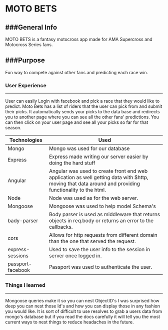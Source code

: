# MOTO BETS
###General Info
-------------------------------------------
MOTO BETS is a fantasy motocross app made for AMA Supercross and Motocross Series fans.

###Purpose
-------------------------------------------
Fun way to compete against other fans and predicting each race win.

### User Experience
-------------------------------------------
User can easily Login with facebook and pick a race that they would like to predict. Moto Bets has a list of riders that the user can pick from and submit their picks. It automatically sends your picks to the data base and redirects you to another page where you can see all the other fans' predictions. You can then click on your user page and see all your picks so far for that season.

|Technologies|Used|
|-------|-------|
|Mongo|Mongo was used for our database|
|Express|Express made writing our server easier by doing the hard stuff|
|Angular|Angular was used to create front end web application as well getting data with $http, moving that data around and providing functionality to the html.|
|Node|Node was used as for the web server.|
|Mongoose|Mongoose was used to help model Schema's|
|bady-parser|Body parser is used as middleware that returns objects in req.body or returns an error to the callbacks.|
|cors|Allows for http requests from different domain than the one that served the request.|
|express-sessions|Used to save the user info to the session in server once logged in.|
|passport-facebook|Passport was used to authenticate the user.|

### Things I learned
-------------------------------------------
Mongoose queries make it so you can nest ObjectID's I was surprised how deep you can nest those Id's and how you can display those in any fashion you would like. It is sort of difficult to use resolves to grab a users data from mongo's database but if you read the docs carefully it will tell you the most current ways to nest things to reduce headaches in the future.
